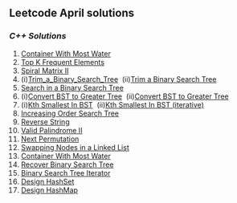 ## Leetcode April solutions

### <em> C++ Solutions </em>
1. [Container With Most Water](/April2022/C++/Container_With_Most_Water.cpp) 
2. [Top K Frequent Elements](/April2022/C++/Top_K_Frequent_Elements.cpp)
3. [Spiral Matrix II](/April2022/C++/Spiral_Matrix.cpp)
4. (i)[Trim_a_Binary_Search_Tree](/April2022/C++/Trim_a_Binary_Search_Tree.cpp)
   &nbsp;(ii)[Trim a Binary Search Tree](/April2022/C%2B%2B/Trim_a_BST.cpp)
5. [Search in a Binary Search Tree](/April2022/C%2B%2B/Search_in_a_binarySearchTree.cpp)
6. (i)[Convert BST to Greater Tree](/April2022/C++/Convert_BST_to_Greater_Tree.cpp)
   &nbsp;(ii)[Convert BST to Greater Tree](/April2022/C%2B%2B/Convert_BST_to_greater_tree.cpp)
7. (i)[Kth Smallest In BST](/April2022/C++/Kth_Smallest_In_BST.cpp) &nbsp;(ii)[Kth Smallest In BST (iterative)](/April2022/C++/kth_smallest_ele_iterative.cpp)
8. [Increasing Order Search Tree](/April2022/C%2B%2B/Increasing_Order_Seach_Tree.cpp)
9. [Reverse String](/April2022/C%2B%2B/reverse_string.cpp)
10. [Valid Palindrome II](/April2022/C%2B%2B/valid-palindrome-ii.cpp)
11. [Next Permutation](/April2022/C%2B%2B/next_permutation.cpp)
12. [Swapping Nodes in a Linked List](/April2022/C%2B%2B/swapping_nodes_in_a_ll.cpp)
13. [Container With Most Water](/April2022/C%2B%2B/conatiner_with_most_water.cpp)
14. [Recover Binary Search Tree](/April2022/C%2B%2B/recover_BST.cpp)
15. [Binary Search Tree Iterator](/April2022/C%2B%2B/BST_iterator.cpp)
16. [Design HashSet](/April2022/C%2B%2B/Design_hashSet.cpp)
17. [Design HashMap](/April2022/C%2B%2B/Design_hashMap.cpp)



